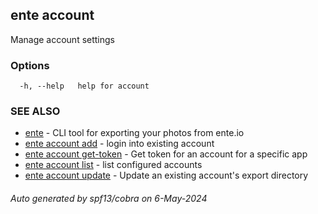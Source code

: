 ## ente account

Manage account settings

### Options

```
  -h, --help   help for account
```

### SEE ALSO

* [ente](ente.md)	 - CLI tool for exporting your photos from ente.io
* [ente account add](ente_account_add.md)	 - login into existing account
* [ente account get-token](ente_account_get-token.md)	 - Get token for an account for a specific app
* [ente account list](ente_account_list.md)	 - list configured accounts
* [ente account update](ente_account_update.md)	 - Update an existing account's export directory

###### Auto generated by spf13/cobra on 6-May-2024

